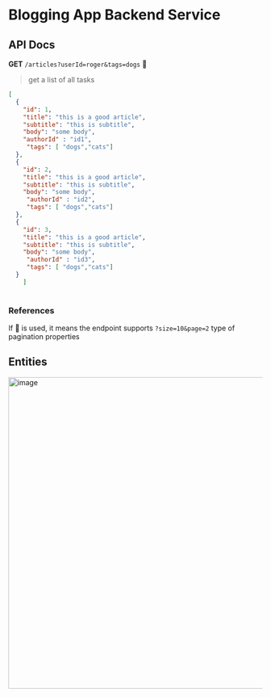 # Blogging App Backend Service 

## API Docs 

**GET** `/articles?userId=roger&tags=dogs` 📄  
> get a list of all tasks 
 
```json
[
  {
    "id": 1,
    "title": "this is a good article",
    "subtitle": "this is subtitle",
    "body": "some body",
    "authorId" : "id1",
     "tags": [ "dogs","cats"]
  },
  {
    "id": 2,
    "title": "this is a good article",
    "subtitle": "this is subtitle",
    "body": "some body",
     "authorId" : "id2",
     "tags": [ "dogs","cats"]
  },
  {
    "id": 3,
    "title": "this is a good article",
    "subtitle": "this is subtitle",
    "body": "some body",
     "authorId" : "id3",
     "tags": [ "dogs","cats"]
  }
    ]
 
```





### References 

If 📄 is used, it means the endpoint supports `?size=10&page=2` type of pagination properties 

## Entities 

<img width="617" alt="image" src="https://user-images.githubusercontent.com/10246491/181072385-77de2953-cdb7-42fe-bbd8-2f8b93b91cc5.png">
